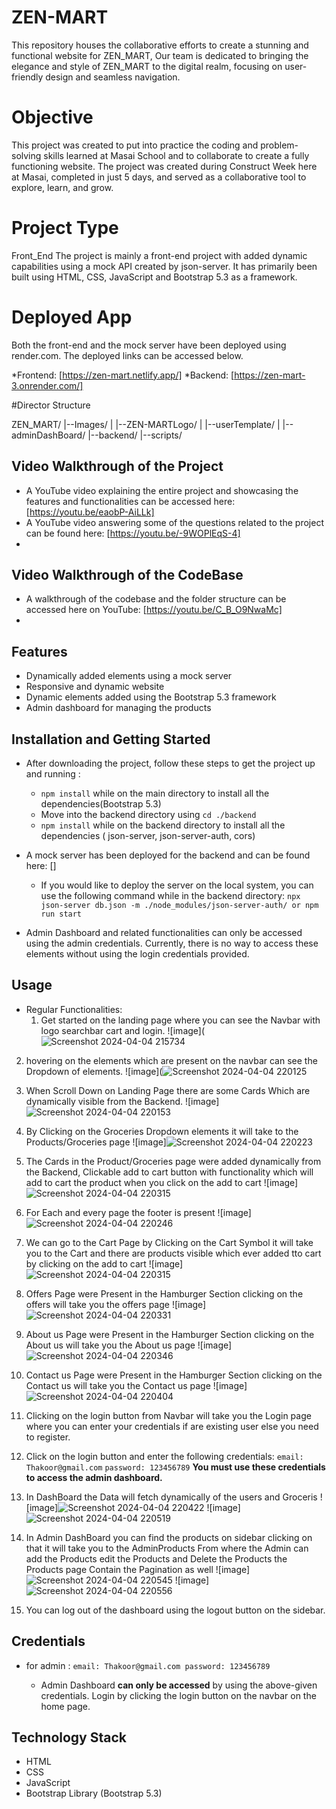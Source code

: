 # ZEN-MART
This repository houses the collaborative efforts to create a stunning and functional website for ZEN_MART, Our team is dedicated to bringing the elegance and style of ZEN_MART to the digital realm, focusing on user-friendly design and seamless navigation.

# Objective

This project was created to put into practice the coding and problem-solving skills learned at Masai School and to collaborate to create a fully functioning website. The project was created during Construct Week here at Masai, completed in just 5 days, and served as a collaborative tool to explore, learn, and grow.

# Project Type

Front_End The project is mainly a front-end project with added dynamic capabilities using a mock API created by json-server. It has primarily been built using HTML, CSS, JavaScript and Bootstrap 5.3 as a framework.

# Deployed App

Both the front-end and the mock server have been deployed using render.com. The deployed links can be accessed below.

*Frontend: [https://zen-mart.netlify.app/] *Backend: [https://zen-mart-3.onrender.com/]

#Director Structure

ZEN_MART/ |--Images/ | |--ZEN-MARTLogo/ | |--userTemplate/ | |--adminDashBoard/ |--backend/ |--scripts/

## Video Walkthrough of the Project

+ A YouTube video explaining the entire project and showcasing the features and functionalities can be accessed here: [https://youtu.be/eaobP-AiLLk]
+ A YouTube video answering some of the questions related to the project can be found here: [https://youtu.be/-9WOPlEqS-4]
+ 
## Video Walkthrough of the CodeBase

- A walkthrough of the codebase and the folder structure can be accessed here on YouTube: [https://youtu.be/C_B_O9NwaMc]
- 
## Features

+ Dynamically added elements using a mock server
+ Responsive and dynamic website
+ Dynamic elements added using the Bootstrap 5.3 framework
+ Admin dashboard for managing the products
  
## Installation and Getting Started

+ After downloading the project, follow these steps to get the project up and running :
  + `npm install` while on the main directory to install all the dependencies(Bootstrap 5.3)
  + Move into the backend directory using `cd ./backend`
  + `npm install` while on the backend directory to install all the dependencies ( json-server, json-server-auth, cors)
    
+ A mock server has been deployed for the backend and can be found here: []
  * If you would like to deploy the server on the local system, you can use the following command while in the backend directory: `npx json-server db.json -m ./node_modules/json-server-auth/ or npm run start`

+ Admin Dashboard and related functionalities can only be accessed using the admin credentials. Currently, there is no way to access these elements without using the login credentials provided.

## Usage

+ Regular Functionalities:
  1. Get started on the landing page where you can see the Navbar with logo searchbar cart and login.
     ![image](![Screenshot 2024-04-04 215734](https://github.com/ThakoorRishwanth/ZEN-Mart/assets/154314786/1eb543e7-7881-4886-bcf7-76a52eb8c87e)

2. hovering on the elements which are present on the navbar can see the Dropdown of elements.
    ![image](![Screenshot 2024-04-04 220125](https://github.com/ThakoorRishwanth/ZEN-Mart/assets/154314786/2724b86e-3f34-4faf-b996-de0d1ab6dec4)

3. When Scroll Down on Landing Page there are some Cards Which are dynamically visible from the Backend.
 ![image]![Screenshot 2024-04-04 220153](https://github.com/ThakoorRishwanth/ZEN-Mart/assets/154314786/0550165a-f39b-4fdf-a6c6-4705d58eb1e5)

4. By Clicking on the Groceries Dropdown elements it will take to the Products/Groceries page
   ![image]![Screenshot 2024-04-04 220223](https://github.com/ThakoorRishwanth/ZEN-Mart/assets/154314786/55d99497-3b5a-45de-ac93-aa95bdb7c6a7)

5. The Cards in the Product/Groceries page were added dynamically from the Backend, Clickable add to cart button with functionality which will add to cart the product when you click on the add to cart
 ![image]![Screenshot 2024-04-04 220315](https://github.com/ThakoorRishwanth/ZEN-Mart/assets/154314786/53276bc4-5c62-4d62-8991-c20b3f951ce5)

6. For Each and every page the footer is present
![image]![Screenshot 2024-04-04 220246](https://github.com/ThakoorRishwanth/ZEN-Mart/assets/154314786/efdae150-47a9-43e7-989c-5f47050ea891)

7. We can go to the Cart Page by Clicking on the Cart Symbol it will take you to the Cart and there are products visible which ever added tto cart by clicking on the add to cart
   ![image]![Screenshot 2024-04-04 220315](https://github.com/ThakoorRishwanth/ZEN-Mart/assets/154314786/039628c3-ea6f-4f58-95ba-6637a3a9e1a2)

8. Offers Page were Present in the Hamburger Section clicking on the offers will take you the offers page
   ![image]![Screenshot 2024-04-04 220331](https://github.com/ThakoorRishwanth/ZEN-Mart/assets/154314786/66a13a02-e411-424b-ba08-755d6231397b)

9.  About us Page were Present in the Hamburger Section clicking on the About us will take you the About us page
    ![image]![Screenshot 2024-04-04 220346](https://github.com/ThakoorRishwanth/ZEN-Mart/assets/154314786/a33d9f9f-0b79-42e4-bb73-965efdae02da)

10. Contact us Page were Present in the Hamburger Section clicking on the Contact us will take you the Contact us page
    ![image]![Screenshot 2024-04-04 220404](https://github.com/ThakoorRishwanth/ZEN-Mart/assets/154314786/14bc4c04-0a87-47dd-ae1a-9a87e77aafd3)

11. Clicking on the login button from Navbar will take you the Login page where you can enter your credentials if are existing user else you need to register.
12. Click on the login button and enter the following credentials: `email: Thakoor@gmail.com` `password: 123456789` **You must use these credentials to access the admin dashboard.**
13. In DashBoard the Data will fetch dynamically of the users and Groceris
    ![image]![Screenshot 2024-04-04 220422](https://github.com/ThakoorRishwanth/ZEN-Mart/assets/154314786/b488f639-82e6-4898-85df-4c9a08de13c8)
    ![image]![Screenshot 2024-04-04 220519](https://github.com/ThakoorRishwanth/ZEN-Mart/assets/154314786/0952b595-d903-4418-9fa0-9d6ec94fb61d)

14. In Admin DashBoard you can find the products on sidebar clicking on that it will take you to the AdminProducts From where the Admin can add the Products edit the Products and Delete the Products the Products page Contain the Pagination as well
    ![image]![Screenshot 2024-04-04 220545](https://github.com/ThakoorRishwanth/ZEN-Mart/assets/154314786/4eaa42e6-c736-466a-8e24-a29af92f37bd)
    ![image]![Screenshot 2024-04-04 220556](https://github.com/ThakoorRishwanth/ZEN-Mart/assets/154314786/314c24aa-0bb8-453e-b577-3f028539326e)

15.  You can log out of the dashboard using the logout button on the sidebar.

## Credentials

- for admin :
   `email: Thakoor@gmail.com
    password: 123456789`

	- Admin Dashboard **can only be accessed** by using the above-given credentials. Login by clicking the login button on the navbar on the home page.

 ## Technology Stack

- HTML
- CSS
- JavaScript
- Bootstrap Library (Bootstrap 5.3)






